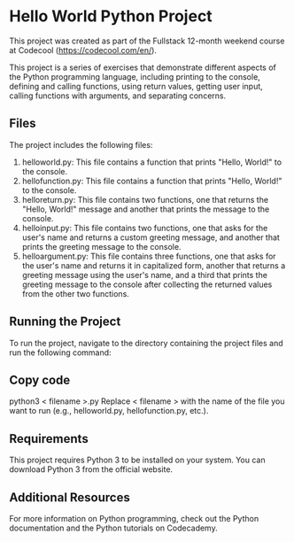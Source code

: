 # Hello World Python Project

This project was created as part of the Fullstack 12-month weekend course at Codecool (<https://codecool.com/en/>).

This project is a series of exercises that demonstrate different aspects of the Python programming language, including printing to the console, defining and calling functions, using return values, getting user input, calling functions with arguments, and separating concerns.

## Files

The project includes the following files:

1. helloworld.py: This file contains a function that prints "Hello, World!" to the console.
2. hellofunction.py: This file contains a function that prints "Hello, World!" to the console.
3. helloreturn.py: This file contains two functions, one that returns the "Hello, World!" message and another that prints the message to the console.
4. helloinput.py: This file contains two functions, one that asks for the user's name and returns a custom greeting message, and another that prints the greeting message to the console.
5. helloargument.py: This file contains three functions, one that asks for the user's name and returns it in capitalized form, another that returns a greeting message using the user's name, and a third that prints the greeting message to the console after collecting the returned values from the other two functions.

## Running the Project

To run the project, navigate to the directory containing the project files and run the following command:

## Copy code

python3 < filename >.py
Replace < filename > with the name of the file you want to run (e.g., helloworld.py, hellofunction.py, etc.).

## Requirements

This project requires Python 3 to be installed on your system. You can download Python 3 from the official website.

## Additional Resources

For more information on Python programming, check out the Python documentation and the Python tutorials on Codecademy.
